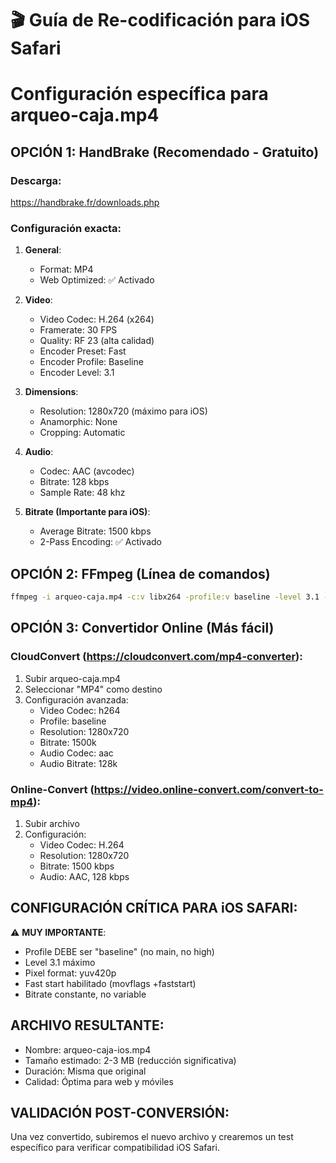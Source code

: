# 🎬 Guía de Re-codificación para iOS Safari
# Configuración específica para arqueo-caja.mp4

## OPCIÓN 1: HandBrake (Recomendado - Gratuito)

### Descarga:
https://handbrake.fr/downloads.php

### Configuración exacta:
1. **General**:
   - Format: MP4
   - Web Optimized: ✅ Activado

2. **Video**:
   - Video Codec: H.264 (x264)
   - Framerate: 30 FPS
   - Quality: RF 23 (alta calidad)
   - Encoder Preset: Fast
   - Encoder Profile: Baseline
   - Encoder Level: 3.1

3. **Dimensions**:
   - Resolution: 1280x720 (máximo para iOS)
   - Anamorphic: None
   - Cropping: Automatic

4. **Audio**:
   - Codec: AAC (avcodec)
   - Bitrate: 128 kbps
   - Sample Rate: 48 khz

5. **Bitrate (Importante para iOS)**:
   - Average Bitrate: 1500 kbps
   - 2-Pass Encoding: ✅ Activado

## OPCIÓN 2: FFmpeg (Línea de comandos)

```bash
ffmpeg -i arqueo-caja.mp4 -c:v libx264 -profile:v baseline -level 3.1 -pix_fmt yuv420p -crf 23 -maxrate 1.5M -bufsize 3M -vf "scale=1280:720" -c:a aac -b:a 128k -ac 2 -ar 48000 -movflags +faststart arqueo-caja-ios.mp4
```

## OPCIÓN 3: Convertidor Online (Más fácil)

### CloudConvert (https://cloudconvert.com/mp4-converter):
1. Subir arqueo-caja.mp4
2. Seleccionar "MP4" como destino
3. Configuración avanzada:
   - Video Codec: h264
   - Profile: baseline
   - Resolution: 1280x720
   - Bitrate: 1500k
   - Audio Codec: aac
   - Audio Bitrate: 128k

### Online-Convert (https://video.online-convert.com/convert-to-mp4):
1. Subir archivo
2. Configuración:
   - Video Codec: H.264
   - Resolution: 1280x720
   - Bitrate: 1500 kbps
   - Audio: AAC, 128 kbps

## CONFIGURACIÓN CRÍTICA PARA iOS SAFARI:

⚠️ **MUY IMPORTANTE**:
- Profile DEBE ser "baseline" (no main, no high)
- Level 3.1 máximo
- Pixel format: yuv420p
- Fast start habilitado (movflags +faststart)
- Bitrate constante, no variable

## ARCHIVO RESULTANTE:
- Nombre: arqueo-caja-ios.mp4
- Tamaño estimado: 2-3 MB (reducción significativa)
- Duración: Misma que original
- Calidad: Óptima para web y móviles

## VALIDACIÓN POST-CONVERSIÓN:
Una vez convertido, subiremos el nuevo archivo y crearemos un test específico para verificar compatibilidad iOS Safari.
